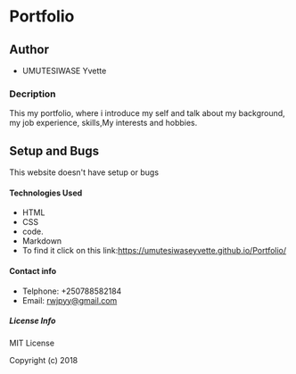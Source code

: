 # Portfolio
## Author
* UMUTESIWASE Yvette
### Decription
This my portfolio, where i introduce my self and talk about my background, my job experience, skills,My interests and hobbies.
## Setup and Bugs
This website doesn't have setup or bugs 
#### Technologies Used
* HTML
* CSS
* code.
* Markdown
* To find it click on this link:https://umutesiwaseyvette.github.io/Portfolio/
#### Contact info
* Telphone: +250788582184
* Email: rwjpyy@gmail.com
##### License Info
MIT License

Copyright (c) 2018 




